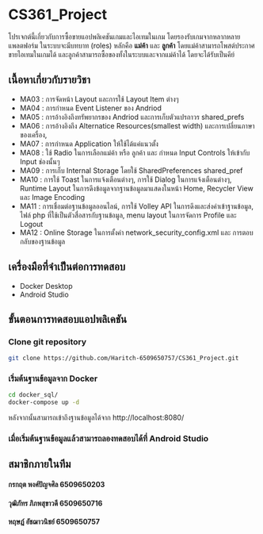 # CS361_Project
โปรเจกต์นี้เกี่ยวกับการซื้อขายแอปพลิเคชันเกมและไอเทมในเกม โดยรองรับเกมจากหลากหลายแพลตฟอร์ม ในระบบจะมีบทบาท (roles) หลักคือ **แม่ค้า** และ **ลูกค้า** โดยแม่ค้าสามารถโพสต์ประกาศขายไอเทมในเกมได้ และลูกค้าสามารถซื้อของทั้งในระบบและจากแม่ค้าได้ โดยจะได้รับเป็นคีย์
## เนื้อหาเกี่ยวกับรายวิชา
- MA03 : การจัดหน้า Layout และการใช้ Layout Item ต่างๆ
- MA04 : การกำหนด Event Listener ของ Andriod
- MA05 : การอ้างอิงถึงทรัพยากรของ Andriod และการเก็บตัวแปรถาวร shared_prefs
- MA06 : การอ้างอิงถึง Alternatice Resources(smallest width) และการเปลี่ยนภาษาของเครื่อง, 
- MA07 : การกำหนด Application ให้ใช้ได้แค่แนวตั้ง
- MA08 : ใช้ Radio ในการเลือกแม่ค้า หรือ ลูกค้า และ กำหนด Input Controls ให้เข้ากับ Input ช่องนั้นๆ
- MA09 : การเก็บ Internal Storage โดยใช้ SharedPreferences shared_pref
- MA10 : การใช้ Toast ในการแจ้งเตือนต่างๆ, การใช้ Dialog ในการแจ้งเตือนต่างๆ, Runtime Layout ในการดึงข้อมูลจากฐานข้อมูลมาแสดงในหน้า Home, Recycler View และ Image Encoding
- MA11  : การเชื่อมต่อฐานข้อมูลออนไลน์, การใช้ Volley API ในการดึงและส่งค่าเข้าฐานข้อมูล, ไฟล์ php ที่ใช้เป็นตัวสื่อสารกับฐานข้อมูล, menu layout ในการจัดการ Profile และ Logout
- MA12 : Online Storage ในการตั้งค่า network_security_config.xml และ การตอบกลับของฐานข้อมูล
## เครื่องมือที่จำเป็นต่อการทดสอบ
- Docker Desktop
- Android Studio
## ขั้นตอนการทดสอบแอปพลิเคชัน
### Clone git repository
```bash 
git clone https://github.com/Haritch-6509650757/CS361_Project.git
```
### เริ่มต้นฐานข้อมูลจาก Docker
```bash 
cd docker_sql/
docker-compose up -d
```
หลังจากนั้นสามารถเข้าถึงฐานข้อมูลได้จาก http://localhost:8080/
### เมื่อเริ่มต้นฐานข้อมูลแล้วสามารถลองทดสอบได้ที่ Android Studio

## สมาชิกภายในทีม
#### กรกฤต พงศ์ปัญจศิล 6509650203 
#### วุฒิภัทร ภิภพสุขาวดี 6509650716 
#### หฤษฎ์ อัชฌาวนิชย์ 6509650757
